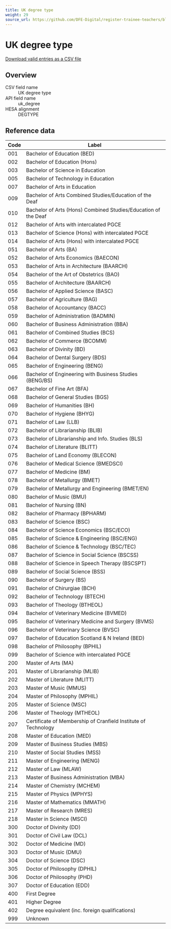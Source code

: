 ```yaml
---
title: UK degree type
weight: 29
source_url: https://github.com/DFE-Digital/register-trainee-teachers/blob/main/app/lib/hesa/reference_data/v2025_0.rb
---
```


<h1 id="uk-degree-type">UK degree type</h1>

<p><a href="/reference-data/v2025.0/uk_degree/download">Download valid entries as a CSV file</a></p>

<h2 id="overview">Overview</h2>

<dl class="govuk-summary-list">
  <div class="govuk-summary-list__row">
    <dt class="govuk-summary-list__key">
      CSV field name
    </dt>
    <dd class="govuk-summary-list__value">
      UK degree type
    </dd>
  </div>
  <div class="govuk-summary-list__row">
    <dt class="govuk-summary-list__key">
      API field name
    </dt>
    <dd class="govuk-summary-list__value">
      uk_degree
    </dd>
  </div>
  <div class="govuk-summary-list__row">
    <dt class="govuk-summary-list__key">
      HESA alignment
    </dt>
    <dd class="govuk-summary-list__value">
      DEGTYPE
    </dd>
  </div>
</dl>

<h2 id="reference-data">Reference data</h2>

<table class="govuk-table">
  <thead class="govuk-table__head">
    <tr class="govuk-table__row">
      <th scope="col" class="govuk-table__header">Code</th>
      <th scope="col" class="govuk-table__header">Label</th>
    </tr>
  </thead>
  <tbody class="govuk-table__body">
      <tr class="govuk-table__row">
        <td class="govuk-table__cell">001</td>
        <td class="govuk-table__cell">Bachelor of Education (BED)</td>
      </tr>
      <tr class="govuk-table__row">
        <td class="govuk-table__cell">002</td>
        <td class="govuk-table__cell">Bachelor of Education (Hons)</td>
      </tr>
      <tr class="govuk-table__row">
        <td class="govuk-table__cell">003</td>
        <td class="govuk-table__cell">Bachelor of Science in Education</td>
      </tr>
      <tr class="govuk-table__row">
        <td class="govuk-table__cell">005</td>
        <td class="govuk-table__cell">Bachelor of Technology in Education</td>
      </tr>
      <tr class="govuk-table__row">
        <td class="govuk-table__cell">007</td>
        <td class="govuk-table__cell">Bachelor of Arts in Education</td>
      </tr>
      <tr class="govuk-table__row">
        <td class="govuk-table__cell">009</td>
        <td class="govuk-table__cell">Bachelor of Arts Combined Studies/Education of the Deaf</td>
      </tr>
      <tr class="govuk-table__row">
        <td class="govuk-table__cell">010</td>
        <td class="govuk-table__cell">Bachelor of Arts (Hons) Combined Studies/Education of the Deaf</td>
      </tr>
      <tr class="govuk-table__row">
        <td class="govuk-table__cell">012</td>
        <td class="govuk-table__cell">Bachelor of Arts with intercalated PGCE</td>
      </tr>
      <tr class="govuk-table__row">
        <td class="govuk-table__cell">013</td>
        <td class="govuk-table__cell">Bachelor of Science (Hons) with intercalated PGCE</td>
      </tr>
      <tr class="govuk-table__row">
        <td class="govuk-table__cell">014</td>
        <td class="govuk-table__cell">Bachelor of Arts (Hons) with intercalated PGCE</td>
      </tr>
      <tr class="govuk-table__row">
        <td class="govuk-table__cell">051</td>
        <td class="govuk-table__cell">Bachelor of Arts (BA)</td>
      </tr>
      <tr class="govuk-table__row">
        <td class="govuk-table__cell">052</td>
        <td class="govuk-table__cell">Bachelor of Arts Economics (BAECON)</td>
      </tr>
      <tr class="govuk-table__row">
        <td class="govuk-table__cell">053</td>
        <td class="govuk-table__cell">Bachelor of Arts in Architecture (BAARCH)</td>
      </tr>
      <tr class="govuk-table__row">
        <td class="govuk-table__cell">054</td>
        <td class="govuk-table__cell">Bachelor of the Art of Obstetrics (BAO)</td>
      </tr>
      <tr class="govuk-table__row">
        <td class="govuk-table__cell">055</td>
        <td class="govuk-table__cell">Bachelor of Architecture (BAARCH)</td>
      </tr>
      <tr class="govuk-table__row">
        <td class="govuk-table__cell">056</td>
        <td class="govuk-table__cell">Bachelor of Applied Science (BASC)</td>
      </tr>
      <tr class="govuk-table__row">
        <td class="govuk-table__cell">057</td>
        <td class="govuk-table__cell">Bachelor of Agriculture (BAG)</td>
      </tr>
      <tr class="govuk-table__row">
        <td class="govuk-table__cell">058</td>
        <td class="govuk-table__cell">Bachelor of Accountancy (BACC)</td>
      </tr>
      <tr class="govuk-table__row">
        <td class="govuk-table__cell">059</td>
        <td class="govuk-table__cell">Bachelor of Administration (BADMIN)</td>
      </tr>
      <tr class="govuk-table__row">
        <td class="govuk-table__cell">060</td>
        <td class="govuk-table__cell">Bachelor of Business Administration (BBA)</td>
      </tr>
      <tr class="govuk-table__row">
        <td class="govuk-table__cell">061</td>
        <td class="govuk-table__cell">Bachelor of Combined Studies (BCS)</td>
      </tr>
      <tr class="govuk-table__row">
        <td class="govuk-table__cell">062</td>
        <td class="govuk-table__cell">Bachelor of Commerce (BCOMM)</td>
      </tr>
      <tr class="govuk-table__row">
        <td class="govuk-table__cell">063</td>
        <td class="govuk-table__cell">Bachelor of Divinity (BD)</td>
      </tr>
      <tr class="govuk-table__row">
        <td class="govuk-table__cell">064</td>
        <td class="govuk-table__cell">Bachelor of Dental Surgery (BDS)</td>
      </tr>
      <tr class="govuk-table__row">
        <td class="govuk-table__cell">065</td>
        <td class="govuk-table__cell">Bachelor of Engineering (BENG)</td>
      </tr>
      <tr class="govuk-table__row">
        <td class="govuk-table__cell">066</td>
        <td class="govuk-table__cell">Bachelor of Engineering with Business Studies (BENG/BS)</td>
      </tr>
      <tr class="govuk-table__row">
        <td class="govuk-table__cell">067</td>
        <td class="govuk-table__cell">Bachelor of Fine Art (BFA)</td>
      </tr>
      <tr class="govuk-table__row">
        <td class="govuk-table__cell">068</td>
        <td class="govuk-table__cell">Bachelor of General Studies (BGS)</td>
      </tr>
      <tr class="govuk-table__row">
        <td class="govuk-table__cell">069</td>
        <td class="govuk-table__cell">Bachelor of Humanities (BH)</td>
      </tr>
      <tr class="govuk-table__row">
        <td class="govuk-table__cell">070</td>
        <td class="govuk-table__cell">Bachelor of Hygiene (BHYG)</td>
      </tr>
      <tr class="govuk-table__row">
        <td class="govuk-table__cell">071</td>
        <td class="govuk-table__cell">Bachelor of Law (LLB)</td>
      </tr>
      <tr class="govuk-table__row">
        <td class="govuk-table__cell">072</td>
        <td class="govuk-table__cell">Bachelor of Librarianship (BLIB)</td>
      </tr>
      <tr class="govuk-table__row">
        <td class="govuk-table__cell">073</td>
        <td class="govuk-table__cell">Bachelor of Librarianship and Info. Studies (BLS)</td>
      </tr>
      <tr class="govuk-table__row">
        <td class="govuk-table__cell">074</td>
        <td class="govuk-table__cell">Bachelor of Literature (BLITT)</td>
      </tr>
      <tr class="govuk-table__row">
        <td class="govuk-table__cell">075</td>
        <td class="govuk-table__cell">Bachelor of Land Economy (BLECON)</td>
      </tr>
      <tr class="govuk-table__row">
        <td class="govuk-table__cell">076</td>
        <td class="govuk-table__cell">Bachelor of Medical Science (BMEDSCI)</td>
      </tr>
      <tr class="govuk-table__row">
        <td class="govuk-table__cell">077</td>
        <td class="govuk-table__cell">Bachelor of Medicine (BM)</td>
      </tr>
      <tr class="govuk-table__row">
        <td class="govuk-table__cell">078</td>
        <td class="govuk-table__cell">Bachelor of Metallurgy (BMET)</td>
      </tr>
      <tr class="govuk-table__row">
        <td class="govuk-table__cell">079</td>
        <td class="govuk-table__cell">Bachelor of Metallurgy and Engineering (BMET/EN)</td>
      </tr>
      <tr class="govuk-table__row">
        <td class="govuk-table__cell">080</td>
        <td class="govuk-table__cell">Bachelor of Music (BMU)</td>
      </tr>
      <tr class="govuk-table__row">
        <td class="govuk-table__cell">081</td>
        <td class="govuk-table__cell">Bachelor of Nursing (BN)</td>
      </tr>
      <tr class="govuk-table__row">
        <td class="govuk-table__cell">082</td>
        <td class="govuk-table__cell">Bachelor of Pharmacy (BPHARM)</td>
      </tr>
      <tr class="govuk-table__row">
        <td class="govuk-table__cell">083</td>
        <td class="govuk-table__cell">Bachelor of Science (BSC)</td>
      </tr>
      <tr class="govuk-table__row">
        <td class="govuk-table__cell">084</td>
        <td class="govuk-table__cell">Bachelor of Science Economics (BSC/ECO)</td>
      </tr>
      <tr class="govuk-table__row">
        <td class="govuk-table__cell">085</td>
        <td class="govuk-table__cell">Bachelor of Science &amp; Engineering (BSC/ENG)</td>
      </tr>
      <tr class="govuk-table__row">
        <td class="govuk-table__cell">086</td>
        <td class="govuk-table__cell">Bachelor of Science &amp; Technology (BSC/TEC)</td>
      </tr>
      <tr class="govuk-table__row">
        <td class="govuk-table__cell">087</td>
        <td class="govuk-table__cell">Bachelor of Science in Social Science (BSCSS)</td>
      </tr>
      <tr class="govuk-table__row">
        <td class="govuk-table__cell">088</td>
        <td class="govuk-table__cell">Bachelor of Science in Speech Therapy (BSCSPT)</td>
      </tr>
      <tr class="govuk-table__row">
        <td class="govuk-table__cell">089</td>
        <td class="govuk-table__cell">Bachelor of Social Science (BSS)</td>
      </tr>
      <tr class="govuk-table__row">
        <td class="govuk-table__cell">090</td>
        <td class="govuk-table__cell">Bachelor of Surgery (BS)</td>
      </tr>
      <tr class="govuk-table__row">
        <td class="govuk-table__cell">091</td>
        <td class="govuk-table__cell">Bachelor of Chirurgiae (BCH)</td>
      </tr>
      <tr class="govuk-table__row">
        <td class="govuk-table__cell">092</td>
        <td class="govuk-table__cell">Bachelor of Technology (BTECH)</td>
      </tr>
      <tr class="govuk-table__row">
        <td class="govuk-table__cell">093</td>
        <td class="govuk-table__cell">Bachelor of Theology (BTHEOL)</td>
      </tr>
      <tr class="govuk-table__row">
        <td class="govuk-table__cell">094</td>
        <td class="govuk-table__cell">Bachelor of Veterinary Medicine (BVMED)</td>
      </tr>
      <tr class="govuk-table__row">
        <td class="govuk-table__cell">095</td>
        <td class="govuk-table__cell">Bachelor of Veterinary Medicine and Surgery (BVMS)</td>
      </tr>
      <tr class="govuk-table__row">
        <td class="govuk-table__cell">096</td>
        <td class="govuk-table__cell">Bachelor of Veterinary Science (BVSC)</td>
      </tr>
      <tr class="govuk-table__row">
        <td class="govuk-table__cell">097</td>
        <td class="govuk-table__cell">Bachelor of Education Scotland &amp; N Ireland (BED)</td>
      </tr>
      <tr class="govuk-table__row">
        <td class="govuk-table__cell">098</td>
        <td class="govuk-table__cell">Bachelor of Philosophy (BPHIL)</td>
      </tr>
      <tr class="govuk-table__row">
        <td class="govuk-table__cell">099</td>
        <td class="govuk-table__cell">Bachelor of Science with intercalated PGCE</td>
      </tr>
      <tr class="govuk-table__row">
        <td class="govuk-table__cell">200</td>
        <td class="govuk-table__cell">Master of Arts (MA)</td>
      </tr>
      <tr class="govuk-table__row">
        <td class="govuk-table__cell">201</td>
        <td class="govuk-table__cell">Master of Librarianship (MLIB)</td>
      </tr>
      <tr class="govuk-table__row">
        <td class="govuk-table__cell">202</td>
        <td class="govuk-table__cell">Master of Literature (MLITT)</td>
      </tr>
      <tr class="govuk-table__row">
        <td class="govuk-table__cell">203</td>
        <td class="govuk-table__cell">Master of Music (MMUS)</td>
      </tr>
      <tr class="govuk-table__row">
        <td class="govuk-table__cell">204</td>
        <td class="govuk-table__cell">Master of Philosophy (MPHIL)</td>
      </tr>
      <tr class="govuk-table__row">
        <td class="govuk-table__cell">205</td>
        <td class="govuk-table__cell">Master of Science (MSC)</td>
      </tr>
      <tr class="govuk-table__row">
        <td class="govuk-table__cell">206</td>
        <td class="govuk-table__cell">Master of Theology (MTHEOL)</td>
      </tr>
      <tr class="govuk-table__row">
        <td class="govuk-table__cell">207</td>
        <td class="govuk-table__cell">Certificate of Membership of Cranfield Institute of Technology</td>
      </tr>
      <tr class="govuk-table__row">
        <td class="govuk-table__cell">208</td>
        <td class="govuk-table__cell">Master of Education (MED)</td>
      </tr>
      <tr class="govuk-table__row">
        <td class="govuk-table__cell">209</td>
        <td class="govuk-table__cell">Master of Business Studies (MBS)</td>
      </tr>
      <tr class="govuk-table__row">
        <td class="govuk-table__cell">210</td>
        <td class="govuk-table__cell">Master of Social Studies (MSS)</td>
      </tr>
      <tr class="govuk-table__row">
        <td class="govuk-table__cell">211</td>
        <td class="govuk-table__cell">Master of Engineering (MENG)</td>
      </tr>
      <tr class="govuk-table__row">
        <td class="govuk-table__cell">212</td>
        <td class="govuk-table__cell">Master of Law (MLAW)</td>
      </tr>
      <tr class="govuk-table__row">
        <td class="govuk-table__cell">213</td>
        <td class="govuk-table__cell">Master of Business Administration (MBA)</td>
      </tr>
      <tr class="govuk-table__row">
        <td class="govuk-table__cell">214</td>
        <td class="govuk-table__cell">Master of Chemistry (MCHEM)</td>
      </tr>
      <tr class="govuk-table__row">
        <td class="govuk-table__cell">215</td>
        <td class="govuk-table__cell">Master of Physics (MPHYS)</td>
      </tr>
      <tr class="govuk-table__row">
        <td class="govuk-table__cell">216</td>
        <td class="govuk-table__cell">Master of Mathematics (MMATH)</td>
      </tr>
      <tr class="govuk-table__row">
        <td class="govuk-table__cell">217</td>
        <td class="govuk-table__cell">Master of Research (MRES)</td>
      </tr>
      <tr class="govuk-table__row">
        <td class="govuk-table__cell">218</td>
        <td class="govuk-table__cell">Master in Science (MSCI)</td>
      </tr>
      <tr class="govuk-table__row">
        <td class="govuk-table__cell">300</td>
        <td class="govuk-table__cell">Doctor of Divinity (DD)</td>
      </tr>
      <tr class="govuk-table__row">
        <td class="govuk-table__cell">301</td>
        <td class="govuk-table__cell">Doctor of Civil Law (DCL)</td>
      </tr>
      <tr class="govuk-table__row">
        <td class="govuk-table__cell">302</td>
        <td class="govuk-table__cell">Doctor of Medicine (MD)</td>
      </tr>
      <tr class="govuk-table__row">
        <td class="govuk-table__cell">303</td>
        <td class="govuk-table__cell">Doctor of Music (DMU)</td>
      </tr>
      <tr class="govuk-table__row">
        <td class="govuk-table__cell">304</td>
        <td class="govuk-table__cell">Doctor of Science (DSC)</td>
      </tr>
      <tr class="govuk-table__row">
        <td class="govuk-table__cell">305</td>
        <td class="govuk-table__cell">Doctor of Philosophy (DPHIL)</td>
      </tr>
      <tr class="govuk-table__row">
        <td class="govuk-table__cell">306</td>
        <td class="govuk-table__cell">Doctor of Philosophy (PHD)</td>
      </tr>
      <tr class="govuk-table__row">
        <td class="govuk-table__cell">307</td>
        <td class="govuk-table__cell">Doctor of Education (EDD)</td>
      </tr>
      <tr class="govuk-table__row">
        <td class="govuk-table__cell">400</td>
        <td class="govuk-table__cell">First Degree</td>
      </tr>
      <tr class="govuk-table__row">
        <td class="govuk-table__cell">401</td>
        <td class="govuk-table__cell">Higher Degree</td>
      </tr>
      <tr class="govuk-table__row">
        <td class="govuk-table__cell">402</td>
        <td class="govuk-table__cell">Degree equivalent (inc. foreign qualifications)</td>
      </tr>
      <tr class="govuk-table__row">
        <td class="govuk-table__cell">999</td>
        <td class="govuk-table__cell">Unknown</td>
      </tr>
  </tbody>
</table>

